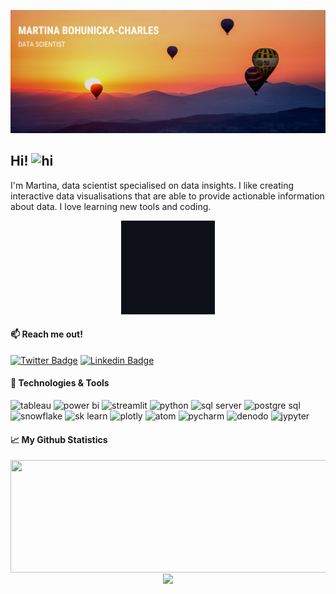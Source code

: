 ![Profile banner](https://github.com/mBohunickaCharles/mBohunickaCharles/blob/main/assets/banner.png)

## Hi! <img src="https://user-images.githubusercontent.com/1303154/88677602-1635ba80-d120-11ea-84d8-d263ba5fc3c0.gif" width="28px" height="28px" alt="hi">

I'm Martina, data scientist specialised on data insights. I like creating interactive data visualisations that are able to provide actionable information about data. I love learning new tools and coding.

<p align="center">
<img height="150em" src="https://github.com/mBohunickaCharles/mBohunickaCharles/blob/main/assets/charts.gif"/> 
</p> 

#### :mailbox: Reach me out!

[![Twitter Badge](https://img.shields.io/badge/-@MBohunicka-1ca0f1?style=plastic&labelColor=1ca0f1&logo=twitter&logoColor=white&link=https://twitter.com/MBohunicka)](https://twitter.com/MBohunicka) [![Linkedin Badge](https://img.shields.io/badge/-Martina_Bohunicka_Charles-0e76a8?style=plastic&labelColor=0e76a8&logo=linkedin&logoColor=white)](https://www.linkedin.com/in/martina-bohunická-charles-22b468b1//)
  
    
#### :wrench: Technologies & Tools

![tableau](https://img.shields.io/badge/DataViz-tableau-informational?style=plastic&logo=tableau&logoColor=white&color=045bab&link=https://public.tableau.com/app/profile/martina.bohunicka2479) ![power bi](https://img.shields.io/badge/DataViz-Power_BI-informational?style=plastic&logo=powerbi&logoColor=white&color=045bab) ![streamlit](https://img.shields.io/badge/DataViz-streamlit-informational?style=plastic&logo=streamlit&logoColor=white&color=045bab) ![python](https://img.shields.io/badge/Code-python-informational?style=plastic&logo=python&logoColor=white&color=045bab) ![sql server](https://img.shields.io/badge/Database-Microsoft_SQL_Server-informational?style=plastic&logo=sqlserver&logoColor=white&color=045bab) ![postgre sql](https://img.shields.io/badge/Database-Postgre_SQL-informational?style=plastic&logo=postgresql&logoColor=white&color=045bab) ![snowflake](https://img.shields.io/badge/Cloud-Snowflake-informational?style=plastic&logo=snowflake&logoColor=white&color=045bab) ![sk learn](https://img.shields.io/badge/Tools-Scikit_Learn-informational?style=plastic&logo=scikitlearn&logoColor=white&color=045bab) ![plotly](https://img.shields.io/badge/Tools-Plotly-informational?style=plastic&logo=plotly&logoColor=white&color=045bab) ![atom](https://img.shields.io/badge/Editor-Atom-informational?style=plastic&logo=atom&logoColor=white&color=045bab) ![pycharm](https://img.shields.io/badge/Editor-PyCharm-informational?style=plastic&logo=pycharm&logoColor=white&color=045bab) ![denodo](https://img.shields.io/badge/Tools-denodo-informational?style=plastic&logo=denodo&logoColor=white&color=045bab) ![jypyter](https://img.shields.io/badge/Tools-Jupyter_Notebook-informational?style=plastic&logo=jupyter&logoColor=white&color=045bab)
  
  
   
#### :chart_with_upwards_trend: My Github Statistics

<p align="center">
<img height="180em" width="580em" src="https://github-readme-stats.vercel.app/api?username=mBohunickaCharles&show_icons=true&theme=algolia" align = "center"/>
<img height="180em" src="https://github-readme-stats.vercel.app/api/top-langs?username=mBohunickaCharles&show_icons=true&locale=en&theme=algolia" align = "center"/>
</p>

